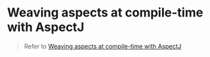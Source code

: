 # Weaving aspects at compile-time with AspectJ

> Refer to [Weaving aspects at compile-time with AspectJ](https://mflash.dev/blog/2021/10/10/weaving-aspects-at-compile-time-with-aspectj/)
